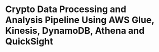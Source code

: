# Crypto Data Processing and Analysis Pipeline Using AWS Glue, Kinesis, DynamoDB, Athena and QuickSight


